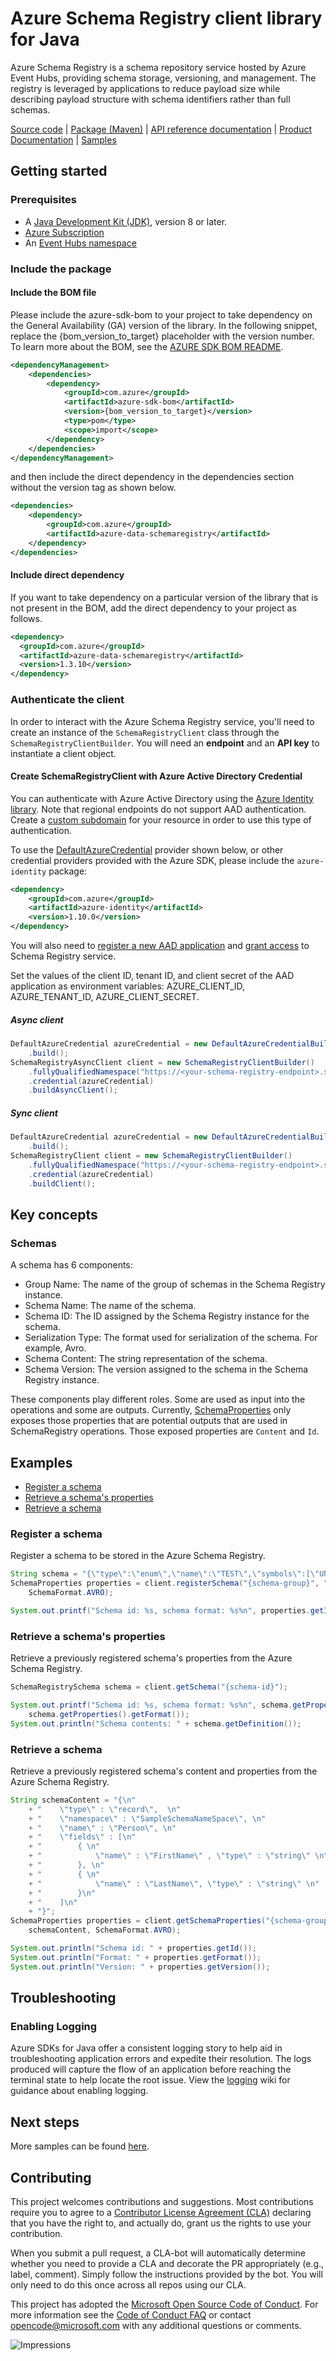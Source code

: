 # Azure Schema Registry client library for Java

Azure Schema Registry is a schema repository service hosted by Azure Event Hubs, providing schema storage, versioning,
and management. The registry is leveraged by applications to reduce payload size while describing payload structure with
schema identifiers rather than full schemas.

[Source code][source_code] | [Package (Maven)][package_maven] | [API reference documentation][api_reference_doc] | [Product Documentation][product_documentation] | [Samples][sample_readme]

## Getting started

### Prerequisites

- A [Java Development Kit (JDK)][jdk_link], version 8 or later.
- [Azure Subscription][azure_subscription]
- An [Event Hubs namespace][event_hubs_namespace]

### Include the package

#### Include the BOM file

Please include the azure-sdk-bom to your project to take dependency on the General Availability (GA) version of the library. In the following snippet, replace the {bom_version_to_target} placeholder with the version number.
To learn more about the BOM, see the [AZURE SDK BOM README](https://github.com/Azure/azure-sdk-for-java/blob/main/sdk/boms/azure-sdk-bom/README.md).

```xml
<dependencyManagement>
    <dependencies>
        <dependency>
            <groupId>com.azure</groupId>
            <artifactId>azure-sdk-bom</artifactId>
            <version>{bom_version_to_target}</version>
            <type>pom</type>
            <scope>import</scope>
        </dependency>
    </dependencies>
</dependencyManagement>
```
and then include the direct dependency in the dependencies section without the version tag as shown below.

```xml
<dependencies>
    <dependency>
        <groupId>com.azure</groupId>
        <artifactId>azure-data-schemaregistry</artifactId>
    </dependency>
</dependencies>
```

#### Include direct dependency
If you want to take dependency on a particular version of the library that is not present in the BOM,
add the direct dependency to your project as follows.

[//]: # ({x-version-update-start;com.azure:azure-data-schemaregistry;current})
```xml
<dependency>
  <groupId>com.azure</groupId>
  <artifactId>azure-data-schemaregistry</artifactId>
  <version>1.3.10</version>
</dependency>
```
[//]: # ({x-version-update-end})

### Authenticate the client
In order to interact with the Azure Schema Registry service, you'll need to create an instance of the
`SchemaRegistryClient` class through the `SchemaRegistryClientBuilder`. You will need an **endpoint** and an
**API key** to instantiate a client object.

#### Create SchemaRegistryClient with Azure Active Directory Credential

You can authenticate with Azure Active Directory using the [Azure Identity library][azure_identity]. Note that regional endpoints do not support AAD authentication. Create a [custom subdomain][custom_subdomain] for your resource in order to use this type of authentication.

To use the [DefaultAzureCredential][DefaultAzureCredential] provider shown below, or other credential providers provided with the Azure SDK, please include the `azure-identity` package:

[//]: # ({x-version-update-start;com.azure:azure-identity;dependency})
```xml
<dependency>
    <groupId>com.azure</groupId>
    <artifactId>azure-identity</artifactId>
    <version>1.10.0</version>
</dependency>
```

You will also need to [register a new AAD application][register_aad_app] and [grant access][aad_grant_access] to
 Schema Registry service.

Set the values of the client ID, tenant ID, and client secret of the AAD application as environment variables: AZURE_CLIENT_ID, AZURE_TENANT_ID, AZURE_CLIENT_SECRET.

##### Async client

```java com.azure.data.schemaregistry.schemaregistryasyncclient.construct
DefaultAzureCredential azureCredential = new DefaultAzureCredentialBuilder()
    .build();
SchemaRegistryAsyncClient client = new SchemaRegistryClientBuilder()
    .fullyQualifiedNamespace("https://<your-schema-registry-endpoint>.servicebus.windows.net")
    .credential(azureCredential)
    .buildAsyncClient();
```

##### Sync client

```java com.azure.data.schemaregistry.schemaregistryclient.construct
DefaultAzureCredential azureCredential = new DefaultAzureCredentialBuilder()
    .build();
SchemaRegistryClient client = new SchemaRegistryClientBuilder()
    .fullyQualifiedNamespace("https://<your-schema-registry-endpoint>.servicebus.windows.net")
    .credential(azureCredential)
    .buildClient();
```

## Key concepts
### Schemas

A schema has 6 components:
- Group Name: The name of the group of schemas in the Schema Registry instance.
- Schema Name: The name of the schema.
- Schema ID: The ID assigned by the Schema Registry instance for the schema.
- Serialization Type: The format used for serialization of the schema. For example, Avro.
- Schema Content: The string representation of the schema.
- Schema Version: The version assigned to the schema in the Schema Registry instance.

These components play different roles. Some are used as input into the operations and some are outputs. Currently,
[SchemaProperties][schema_properties] only exposes those properties that are potential outputs that are used in
SchemaRegistry operations. Those exposed properties are `Content` and `Id`.

## Examples

* [Register a schema](#register-a-schema)
* [Retrieve a schema's properties](#retrieve-a-schemas-properties)
* [Retrieve a schema](#retrieve-a-schema)

### Register a schema
Register a schema to be stored in the Azure Schema Registry.

```java com.azure.data.schemaregistry.schemaregistryclient.registerschema-avro
String schema = "{\"type\":\"enum\",\"name\":\"TEST\",\"symbols\":[\"UNIT\",\"INTEGRATION\"]}";
SchemaProperties properties = client.registerSchema("{schema-group}", "{schema-name}", schema,
    SchemaFormat.AVRO);

System.out.printf("Schema id: %s, schema format: %s%n", properties.getId(), properties.getFormat());
```

### Retrieve a schema's properties
Retrieve a previously registered schema's properties from the Azure Schema Registry.

```java com.azure.data.schemaregistry.schemaregistryclient.getschema
SchemaRegistrySchema schema = client.getSchema("{schema-id}");

System.out.printf("Schema id: %s, schema format: %s%n", schema.getProperties().getId(),
    schema.getProperties().getFormat());
System.out.println("Schema contents: " + schema.getDefinition());
```

### Retrieve a schema
Retrieve a previously registered schema's content and properties from the Azure Schema Registry.

```java com.azure.data.schemaregistry.schemaregistryclient.getschemaproperties
String schemaContent = "{\n"
    + "    \"type\" : \"record\",  \n"
    + "    \"namespace\" : \"SampleSchemaNameSpace\", \n"
    + "    \"name\" : \"Person\", \n"
    + "    \"fields\" : [\n"
    + "        { \n"
    + "            \"name\" : \"FirstName\" , \"type\" : \"string\" \n"
    + "        }, \n"
    + "        { \n"
    + "            \"name\" : \"LastName\", \"type\" : \"string\" \n"
    + "        }\n"
    + "    ]\n"
    + "}";
SchemaProperties properties = client.getSchemaProperties("{schema-group}", "{schema-name}",
    schemaContent, SchemaFormat.AVRO);

System.out.println("Schema id: " + properties.getId());
System.out.println("Format: " + properties.getFormat());
System.out.println("Version: " + properties.getVersion());
```

## Troubleshooting

### Enabling Logging

Azure SDKs for Java offer a consistent logging story to help aid in troubleshooting application errors and expedite
their resolution. The logs produced will capture the flow of an application before reaching the terminal state to help
locate the root issue. View the [logging][logging] wiki for guidance about enabling logging.

## Next steps
More samples can be found [here][samples].

## Contributing

This project welcomes contributions and suggestions. Most contributions require you to agree to a [Contributor License Agreement (CLA)][cla] declaring that you have the right to, and actually do, grant us the rights to use your contribution.

When you submit a pull request, a CLA-bot will automatically determine whether you need to provide a CLA and decorate the PR appropriately (e.g., label, comment). Simply follow the instructions provided by the bot. You will only need to do this once across all repos using our CLA.

This project has adopted the [Microsoft Open Source Code of Conduct][coc]. For more information see the [Code of Conduct FAQ][coc_faq] or contact [opencode@microsoft.com][coc_contact] with any additional questions or comments.

<!-- LINKS -->
[package_maven]: https://central.sonatype.com/artifact/com.azure/azure-data-schemaregistry
[sample_readme]: https://github.com/Azure/azure-sdk-for-java/tree/main/sdk/schemaregistry/azure-data-schemaregistry/src/samples
[samples]: https://github.com/Azure/azure-sdk-for-java/blob/main/sdk/schemaregistry/azure-data-schemaregistry/src/samples/java/com/azure/data/schemaregistry
[source_code]: https://github.com/Azure/azure-sdk-for-java/blob/main/sdk/schemaregistry/azure-data-schemaregistry/src
[samples_code]: src/samples/
[azure_subscription]: https://azure.microsoft.com/free/
[api_reference_doc]: https://azure.github.io/azure-sdk-for-java/
[azure_cli]: https://docs.microsoft.com/cli/azure
[azure_portal]: https://portal.azure.com
[azure_identity]: https://github.com/Azure/azure-sdk-for-java/tree/main/sdk/identity/azure-identity
[DefaultAzureCredential]: https://github.com/Azure/azure-sdk-for-java/blob/main/sdk/identity/azure-identity/README.md#defaultazurecredential
[event_hubs_namespace]: https://docs.microsoft.com/azure/event-hubs/event-hubs-about
[jdk_link]: https://docs.microsoft.com/java/azure/jdk/?view=azure-java-stable
[product_documentation]: https://aka.ms/schemaregistry
[custom_subdomain]: https://docs.microsoft.com/azure/cognitive-services/authentication#create-a-resource-with-a-custom-subdomain
[register_aad_app]: https://docs.microsoft.com/azure/cognitive-services/authentication#assign-a-role-to-a-service-principal
[aad_grant_access]: https://docs.microsoft.com/azure/cognitive-services/authentication#assign-a-role-to-a-service-principal
[schema_properties]: https://github.com/Azure/azure-sdk-for-java/blob/main/sdk/schemaregistry/azure-data-schemaregistry/src/main/java/com/azure/data/schemaregistry/models/SchemaProperties.java
[logging]: https://github.com/Azure/azure-sdk-for-java/wiki/Logging-with-Azure-SDK#use-logback-logging-framework-in-a-spring-boot-application
[cla]: https://cla.microsoft.com
[coc]: https://opensource.microsoft.com/codeofconduct/
[coc_faq]: https://opensource.microsoft.com/codeofconduct/faq/
[coc_contact]: mailto:opencode@microsoft.com

![Impressions](https://azure-sdk-impressions.azurewebsites.net/api/impressions/azure-sdk-for-java%2Fsdk%2Fschemaregistry%2Fazure-data-schemaregistry%2FREADME.png)
